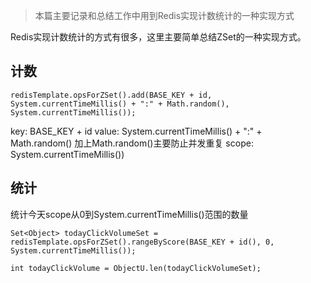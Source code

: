 

> 本篇主要记录和总结工作中用到Redis实现计数统计的一种实现方式

Redis实现计数统计的方式有很多，这里主要简单总结ZSet的一种实现方式。

## 计数

```
redisTemplate.opsForZSet().add(BASE_KEY + id, System.currentTimeMillis() + ":" + Math.random(), System.currentTimeMillis());
```

key: BASE_KEY + id
value: System.currentTimeMillis() + ":" + Math.random()   加上Math.random()主要防止并发重复
scope: System.currentTimeMillis())

## 统计

统计今天scope从0到System.currentTimeMillis()范围的数量

```
Set<Object> todayClickVolumeSet = redisTemplate.opsForZSet().rangeByScore(BASE_KEY + id(), 0, System.currentTimeMillis());

int todayClickVolume = ObjectU.len(todayClickVolumeSet);
```